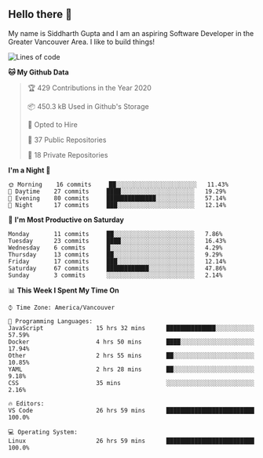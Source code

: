 ## Hello there :wave:

My name is Siddharth Gupta and I am an aspiring Software Developer in the Greater Vancouver Area. I like to build things!

<!-- ![gif](https://github.com/siddg97/siddg97/blob/master/dino.gif) -->

<!--START_SECTION:waka-->
![Lines of code](https://img.shields.io/badge/From%20Hello%20World%20I%27ve%20Written-1.5%20million%20lines%20of%20code-blue)

**🐱 My Github Data** 

> 🏆 429 Contributions in the Year 2020
 > 
> 📦 450.3 kB Used in Github's Storage 
 > 
> 💼 Opted to Hire
 > 
> 📜 37 Public Repositories 
 > 
> 🔑 18 Private Repositories  

**I'm a Night 🦉** 

```text
🌞 Morning    16 commits     ██░░░░░░░░░░░░░░░░░░░░░░░   11.43% 
🌆 Daytime    27 commits     ████░░░░░░░░░░░░░░░░░░░░░   19.29% 
🌃 Evening    80 commits     ██████████████░░░░░░░░░░░   57.14% 
🌙 Night      17 commits     ███░░░░░░░░░░░░░░░░░░░░░░   12.14%

```
📅 **I'm Most Productive on Saturday** 

```text
Monday       11 commits     ██░░░░░░░░░░░░░░░░░░░░░░░   7.86% 
Tuesday      23 commits     ████░░░░░░░░░░░░░░░░░░░░░   16.43% 
Wednesday    6 commits      █░░░░░░░░░░░░░░░░░░░░░░░░   4.29% 
Thursday     13 commits     ██░░░░░░░░░░░░░░░░░░░░░░░   9.29% 
Friday       17 commits     ███░░░░░░░░░░░░░░░░░░░░░░   12.14% 
Saturday     67 commits     ████████████░░░░░░░░░░░░░   47.86% 
Sunday       3 commits      ░░░░░░░░░░░░░░░░░░░░░░░░░   2.14%

```


📊 **This Week I Spent My Time On** 

```text
⌚︎ Time Zone: America/Vancouver

💬 Programming Languages: 
JavaScript               15 hrs 32 mins      ██████████████░░░░░░░░░░░   57.59% 
Docker                   4 hrs 50 mins       ████░░░░░░░░░░░░░░░░░░░░░   17.94% 
Other                    2 hrs 55 mins       ██░░░░░░░░░░░░░░░░░░░░░░░   10.85% 
YAML                     2 hrs 28 mins       ██░░░░░░░░░░░░░░░░░░░░░░░   9.18% 
CSS                      35 mins             ░░░░░░░░░░░░░░░░░░░░░░░░░   2.16%

🔥 Editors: 
VS Code                  26 hrs 59 mins      █████████████████████████   100.0%

💻 Operating System: 
Linux                    26 hrs 59 mins      █████████████████████████   100.0%

```


<!--END_SECTION:waka-->



